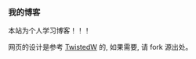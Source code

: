 ### 我的博客

本站为个人学习博客！！！

网页的设计是参考 [TwistedW](https://github.com/TwistedW/TwistedW.github.io) 的, 如果需要, 请 fork 源出处。
